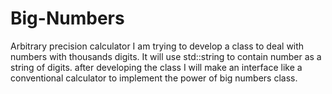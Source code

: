 # Big-Numbers
Arbitrary precision calculator
I am trying to develop a class to deal with numbers with thousands digits. 
It will use std::string to contain number as a string of digits.
after developing the class I will make an interface like a conventional calculator to implement the power of big numbers class.
